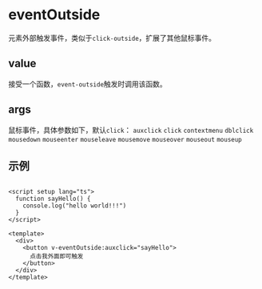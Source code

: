# eventOutside

元素外部触发事件，类似于`click-outside`，扩展了其他鼠标事件。

## value

接受一个函数，`event-outside`触发时调用该函数。

## args

鼠标事件，具体参数如下，默认`click`：
`auxclick` `click` `contextmenu` `dblclick` `mousedown` `mouseenter` `mouseleave` `mousemove` `mouseover` `mouseout` `mouseup`

## 示例

```vue

<script setup lang="ts">
  function sayHello() {
    console.log("hello world!!!")
  }
</script>

<template>
  <div>
    <button v-eventOutside:auxclick="sayHello">
      点击我外面即可触发
    </button>
  </div>
</template>
```
